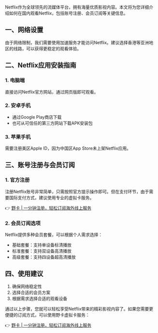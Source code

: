 Netflix作为全球领先的流媒体平台，拥有海量优质影视内容。本文将为您详细介绍如何在国内观看Netflix，包括账号注册、会员订阅等关键信息。

## 一、网络设置

由于网络限制，我们需要使用加速服务才能访问Netflix。建议选择香港等亚洲地区的线路，可以获得更稳定的观看体验。

## 二、Netflix应用安装指南

### 1. 电脑端
直接访问Netflix官方网站，通过网页版即可观看。

### 2. 安卓手机
- 通过Google Play商店下载
- 也可从可信任的第三方网站下载APK安装包

### 3. 苹果手机
需要注册美区Apple ID，因为中国区App Store未上架Netflix应用。

## 三、账号注册与会员订阅

### 1. 官方注册
注册Netflix账号非常简单，只需按照官方提示操作即可。但在支付环节，由于需要国际支付方式，建议使用专业的虚拟卡服务。

👉 [野卡 | 一分钟注册，轻松订阅海外线上服务](https://bit.ly/bewildcard)

### 2. 会员订阅选项
Netflix提供多种会员套餐，可以根据个人需求选择：
- 基础套餐：支持单设备标清播放
- 标准套餐：支持双设备高清播放
- 高级套餐：支持四设备超高清播放

## 四、使用建议

1. 确保网络稳定性
2. 选择合适的会员方案
3. 根据需求选择合适的观看设备

通过以上步骤，您就可以轻松享受Netflix带来的精彩影视内容了。如果您需要更便捷的订阅方式，可以使用野卡虚拟卡服务：

👉 [野卡 | 一分钟注册，轻松订阅海外线上服务](https://bit.ly/bewildcard)